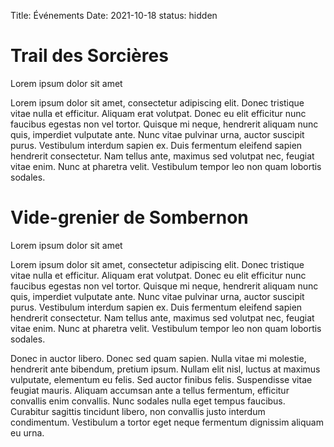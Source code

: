 Title: Événements
Date: 2021-10-18
status: hidden

# Trail des Sorcières

Lorem ipsum dolor sit amet

Lorem ipsum dolor sit amet, consectetur adipiscing elit. Donec tristique vitae nulla et efficitur. Aliquam erat volutpat. Donec eu elit efficitur nunc faucibus egestas non vel tortor. Quisque mi neque, hendrerit aliquam nunc quis, imperdiet vulputate ante. Nunc vitae pulvinar urna, auctor suscipit purus. Vestibulum interdum sapien ex. Duis fermentum eleifend sapien hendrerit consectetur. Nam tellus ante, maximus sed volutpat nec, feugiat vitae enim. Nunc at pharetra velit. Vestibulum tempor leo non quam lobortis sodales.


# Vide-grenier de Sombernon

Lorem ipsum dolor sit amet

Lorem ipsum dolor sit amet, consectetur adipiscing elit. Donec tristique vitae nulla et efficitur. Aliquam erat volutpat. Donec eu elit efficitur nunc faucibus egestas non vel tortor. Quisque mi neque, hendrerit aliquam nunc quis, imperdiet vulputate ante. Nunc vitae pulvinar urna, auctor suscipit purus. Vestibulum interdum sapien ex. Duis fermentum eleifend sapien hendrerit consectetur. Nam tellus ante, maximus sed volutpat nec, feugiat vitae enim. Nunc at pharetra velit. Vestibulum tempor leo non quam lobortis sodales.

Donec in auctor libero. Donec sed quam sapien. Nulla vitae mi molestie, hendrerit ante bibendum, pretium ipsum. Nullam elit nisl, luctus at maximus vulputate, elementum eu felis. Sed auctor finibus felis. Suspendisse vitae feugiat mauris. Aliquam accumsan ante a tellus fermentum, efficitur convallis enim convallis. Nunc sodales nulla eget tempus faucibus. Curabitur sagittis tincidunt libero, non convallis justo interdum condimentum. Vestibulum a tortor eget neque fermentum dignissim aliquam eu urna.

